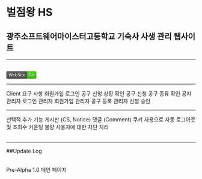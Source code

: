 # 벌점왕 HS
## 광주소프트웨어마이스터고등학교 기숙사 사생 관리 웹사이트
<hr>
<br>
<svg xmlns="http://www.w3.org/2000/svg" xmlns:xlink="http://www.w3.org/1999/xlink" width="80" height="20"><linearGradient id="b" x2="0" y2="100%"><stop offset="0" stop-color="#bbb" stop-opacity=".1"/><stop offset="1" stop-opacity=".1"/></linearGradient><clipPath id="a"><rect width="80" height="20" rx="3" fill="#fff"/></clipPath><g clip-path="url(#a)"><path fill="#555" d="M0 0h55v20H0z"/><path fill="#4c1" d="M55 0h25v20H55z"/><path fill="url(#b)" d="M0 0h80v20H0z"/></g><g fill="#fff" text-anchor="middle" font-family="DejaVu Sans,Verdana,Geneva,sans-serif" font-size="110"> <text x="285" y="150" fill="#010101" fill-opacity=".3" transform="scale(.1)" textLength="450">WebSite</text><text x="285" y="140" transform="scale(.1)" textLength="450">WebSite</text><text x="665" y="150" fill="#010101" fill-opacity=".3" transform="scale(.1)" textLength="150">Go</text><text x="665" y="140" transform="scale(.1)" textLength="150">Go</text></g> </svg>
<br>
<hr>
Client 요구 사항
회원가입
로그인
공구 신청 상황 확인
공구 신청
공구 종류 확인
공지
관리자 로그인
관리자 회원가입
관리자 공구 등록
관리자 신청 승인
<br>
<hr>
선택적 추가 기능
게시판 (CS, Notice)
댓글 (Comment)
쿠키 사용으로 자동 로그아웃 및 조회수 카운팅
불량 사용자에 대한 차단 처리
<br>
<br>
<hr>

##Update Log
<br><br>

Pre-Alpha 1.0
메인 페이지
